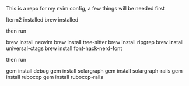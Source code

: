 This is a repo for my nvim config, a few things will be needed first 

Iterm2 installed 
brew installed 


then run 

brew install neovim 
brew install tree-sitter
brew install ripgrep 
brew install universal-ctags
brew install font-hack-nerd-font

then run 

gem install debug 
gem install solargraph
gem install solargraph-rails 
gem install rubocop
gem install rubocop-rails

